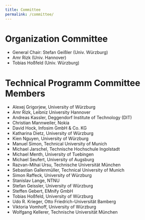 ```yaml
---
title: Committee
permalink: /committee/
---
```


# Organization Committee

- General Chair: Stefan Geißler (Univ. Würzburg)
- Amr Rizk (Univ. Hannover)
- Tobias Hoßfeld (Univ. Würzburg)

# Technical Programm Committee Members
- Alexej Grigorjew, University of Würzburg
- Amr Rizk, Leibniz University Hannover
- Andreas Kassler, Deggendorf Institute of Technology (DIT)
- Christian Mannweiler, Nokia
- David Hock, Infosim GmbH & Co. KG
- Katharina Dietz, University of Würzburg
- Kien Nguyen, University of Würzburg
- Manuel Simon, Technical University of Munich
- Michael Jarschel, Technische Hochschule Ingolstadt
- Michael Menth, University of Tuebingen
- Michael Seufert, University of Augsburg
- Razvan-Mihai Ursu, Technische Universität München
- Sebastian Gallenmüller, Technical University of Munich
- Simon Raffeck, University of Würzburg
- Stanislav Lange, NTNU
- Stefan Geissler, University of Würzburg
- Steffen Gebert, EMnify GmbH
- Tobias Hoßfeld, University of Würzburg
- Udo R. Krieger, Otto Friedrich-Universität Bamberg
- Viktoria Vomhoff, University of Würzburg
- Wolfgang Kellerer, Technische Universität München
